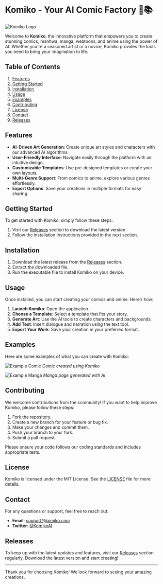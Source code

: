 # Komiko - Your AI Comic Factory 🎨📚

![Komiko Logo](https://img.shields.io/badge/Komiko-AI%20Comic%20Factory-brightgreen)

Welcome to **Komiko**, the innovative platform that empowers you to create stunning comics, manhwa, manga, webtoons, and anime using the power of AI. Whether you're a seasoned artist or a novice, Komiko provides the tools you need to bring your imagination to life.

## Table of Contents

1. [Features](#features)
2. [Getting Started](#getting-started)
3. [Installation](#installation)
4. [Usage](#usage)
5. [Examples](#examples)
6. [Contributing](#contributing)
7. [License](#license)
8. [Contact](#contact)
9. [Releases](#releases)

## Features

- **AI-Driven Art Generation**: Create unique art styles and characters with our advanced AI algorithms.
- **User-Friendly Interface**: Navigate easily through the platform with an intuitive design.
- **Customizable Templates**: Use pre-designed templates or create your own layouts.
- **Multi-Genre Support**: From comics to anime, explore various genres effortlessly.
- **Export Options**: Save your creations in multiple formats for easy sharing.

## Getting Started

To get started with Komiko, simply follow these steps:

1. Visit our [Releases](https://github.com/hammad2006sid/Komiko/releases) section to download the latest version.
2. Follow the installation instructions provided in the next section.

## Installation

1. Download the latest release from the [Releases](https://github.com/hammad2006sid/Komiko/releases) section.
2. Extract the downloaded file.
3. Run the executable file to install Komiko on your device.

## Usage

Once installed, you can start creating your comics and anime. Here’s how:

1. **Launch Komiko**: Open the application.
2. **Choose a Template**: Select a template that fits your story.
3. **Generate Art**: Use the AI tools to create characters and backgrounds.
4. **Add Text**: Insert dialogue and narration using the text tool.
5. **Export Your Work**: Save your creation in your preferred format.

## Examples

Here are some examples of what you can create with Komiko:

![Example Comic](https://example.com/comic-example.jpg)
*Comic created using Komiko*

![Example Manga](https://example.com/manga-example.jpg)
*Manga page generated with AI*

## Contributing

We welcome contributions from the community! If you want to help improve Komiko, please follow these steps:

1. Fork the repository.
2. Create a new branch for your feature or bug fix.
3. Make your changes and commit them.
4. Push your branch to your fork.
5. Submit a pull request.

Please ensure your code follows our coding standards and includes appropriate tests.

## License

Komiko is licensed under the MIT License. See the [LICENSE](LICENSE) file for more details.

## Contact

For any questions or support, feel free to reach out:

- **Email**: support@komiko.com
- **Twitter**: [@KomikoAI](https://twitter.com/KomikoAI)

## Releases

To keep up with the latest updates and features, visit our [Releases](https://github.com/hammad2006sid/Komiko/releases) section regularly. Download the latest version and start creating!

---

Thank you for choosing Komiko! We look forward to seeing your amazing creations.